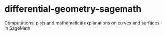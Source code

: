 # differential-geometry-sagemath
Computations, plots and mathematical explanations on curves and surfaces in SageMath
